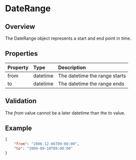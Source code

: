 # DateRange

## Overview

The DateRange object represents a start and end point in time.

## Properties

| Property | Type | Description |
| :------- | :--- | :---------- |
| from | datetime | The datetime the range starts |
| to | datetime | The datetime the range ends |

## Validation

The *from* value cannot be a later datetime than the *to* value.

## Example

```json
{
    "from": "2006-12-06T09:00:00",
    "to": "2009-09-10T09:00:00"
}
```